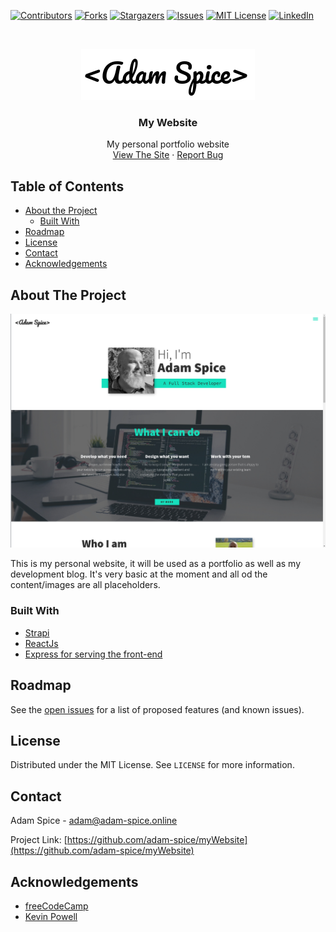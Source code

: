 [![Contributors][contributors-shield]][contributors-url]
[![Forks][forks-shield]][forks-url]
[![Stargazers][stars-shield]][stars-url]
[![Issues][issues-shield]][issues-url]
[![MIT License][license-shield]][license-url]
[![LinkedIn][linkedin-shield]][linkedin-url]

<!-- PROJECT LOGO -->
<br />
<p align="center">
  <a href="https://github.com/github_username/repo">
    <img src="images/logo.png" alt="Logo" >
  </a>

  <h3 align="center">My Website</h3>

  <p align="center">
    My personal portfolio website
    <br />
    <a href="https://github.com/github_username/repo">View The Site</a>
    ·
    <a href="https://github.com/github_username/repo/issues">Report Bug</a>
  </p>
</p>

<!-- TABLE OF CONTENTS -->

## Table of Contents

- [About the Project](#about-the-project)
  - [Built With](#built-with)
- [Roadmap](#roadmap)
- [License](#license)
- [Contact](#contact)
- [Acknowledgements](#acknowledgements)

<!-- ABOUT THE PROJECT -->

## About The Project

[![Product Name Screen Shot][product-screenshot]](https://example.com)

This is my personal website, it will be used as a portfolio as well as my development blog. It's very basic at the moment and all od the content/images are all placeholders.

### Built With

- [Strapi](https://strapi.io/)
- [ReactJs](https://reactjs.org/)
- [Express for serving the front-end](https://expressjs.com/)

<!-- GETTING STARTED -->

<!-- ROADMAP -->

## Roadmap

See the [open issues](https://github.com/github_username/repo/issues) for a list of proposed features (and known issues).

## License

Distributed under the MIT License. See `LICENSE` for more information.

<!-- CONTACT -->

## Contact

Adam Spice - adam@adam-spice.online

Project Link: [https://github.com/adam-spice/myWebsite](https://github.com/adam-spice/myWebsite)

<!-- ACKNOWLEDGEMENTS -->

## Acknowledgements

- [freeCodeCamp](http://freecodecamp.org)
- [Kevin Powell](https://github.com/kevin-powell)

<!-- MARKDOWN LINKS & IMAGES -->
<!-- https://www.markdownguide.org/basic-syntax/#reference-style-links -->

[contributors-shield]: https://img.shields.io/github/contributors/adam-spice/myWebsite.svg?style=flat-square
[contributors-url]: https://github.com/adam-spice/myWebsite/graphs/contributors
[forks-shield]: https://img.shields.io/github/forks/adam-spice/myWebsite.svg?style=flat-square
[forks-url]: https://github.com/adam-spice/myWebsite/network/members
[stars-shield]: https://img.shields.io/github/stars/adam-spice/myWebsite.svg?style=flat-square
[stars-url]: https://github.com/adam-spice/myWebsite/stargazers
[issues-shield]: https://img.shields.io/github/issues/adam-spice/myWebsite.svg?style=flat-square
[issues-url]: https://github.com/adam-spice/myWebsite/issues
[license-shield]: https://img.shields.io/github/license/adam-spice/myWebsite.svg?style=flat-square
[license-url]: https://github.com/adam-spice/myWebsite/blob/master/LICENSE.txt
[linkedin-shield]: https://img.shields.io/badge/-LinkedIn-black.svg?style=flat-square&logo=linkedin&colorB=555
[linkedin-url]: https://linkedin.com/in/othneildrew
[product-screenshot]: images/screenshot.png
